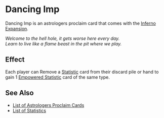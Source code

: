 # Dancing Imp

Dancing Imp is an astrologers proclaim card that comes with the [Inferno Expansion](../content.md).

*Welcome to the hell hole, it gets worse here every day.<br>Learn to live like a flame beast in the pit where we play.*


## Effect

Each player can Remove a [Statistic](../statistics.md) card from their discard pile or hand to gain 1 [Empowered Statistic](../statistics.md) card of the same type.


## See Also

- [List of Astrologers Proclaim Cards](index.md)
- [List of Statistics](../statistics.md)
